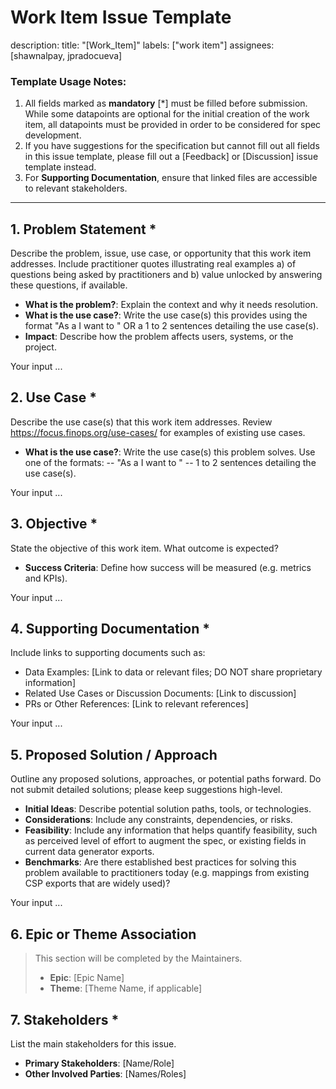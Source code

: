 # Work Item Issue Template
description:
title: "[Work_Item]"
labels: ["work item"]
assignees: [shawnalpay, jpradocueva]

### **Template Usage Notes**:
1. All fields marked as **mandatory** [*] must be filled before submission.  While some datapoints are optional for the initial creation of the work item, all datapoints must be provided in order to be considered for spec development.
2. If you have suggestions for the specification but cannot fill out all fields in this issue template, please fill out a [Feedback] or [Discussion] issue template instead.
3. For **Supporting Documentation**, ensure that linked files are accessible to relevant stakeholders.
   
---

## 1. **Problem Statement** *
Describe the problem, issue, use case, or opportunity that this work item addresses.
Include practitioner quotes illustrating real examples a) of questions being asked by practitioners and b) value unlocked by answering these questions, if available.
- **What is the problem?**: Explain the context and why it needs resolution.
- **What is the use case?**: Write the use case(s) this provides using the format "As a <FinOps persona> I want to <elaborate on the use case>" OR a 1 to 2 sentences detailing the use case(s).
- **Impact**: Describe how the problem affects users, systems, or the project.

Your input ...

## 2. **Use Case** *
Describe the use case(s) that this work item addresses.
Review https://focus.finops.org/use-cases/ for examples of existing use cases.
- **What is the use case?**: Write the use case(s) this problem solves.  Use one of the formats:
-- "As a <FinOps persona> I want to <elaborate on the use case>"
-- 1 to 2 sentences detailing the use case(s).

Your input ...

## 3. **Objective** *
State the objective of this work item. What outcome is expected?
- **Success Criteria**: Define how success will be measured (e.g. metrics and KPIs).

Your input ...

## 4. **Supporting Documentation** *
Include links to supporting documents such as:
- Data Examples: [Link to data or relevant files; DO NOT share proprietary information]
- Related Use Cases or Discussion Documents: [Link to discussion]
- PRs or Other References: [Link to relevant references]

Your input ...

## 5. **Proposed Solution / Approach**
Outline any proposed solutions, approaches, or potential paths forward.  Do not submit detailed solutions; please keep suggestions high-level.
- **Initial Ideas**: Describe potential solution paths, tools, or technologies.
- **Considerations**: Include any constraints, dependencies, or risks.
- **Feasibility**: Include any information that helps quantify feasibility, such as perceived level of effort to augment the spec, or existing fields in current data generator exports. 
- **Benchmarks**: Are there established best practices for solving this problem available to practitioners today (e.g. mappings from existing CSP exports that are widely used)?

Your input ...

## 6. **Epic or Theme Association**
> This section will be completed by the Maintainers.
> - **Epic**: [Epic Name]
> - **Theme**: [Theme Name, if applicable]

## 7. **Stakeholders** *
List the main stakeholders for this issue.
- **Primary Stakeholders**: [Name/Role]
- **Other Involved Parties**: [Names/Roles]
